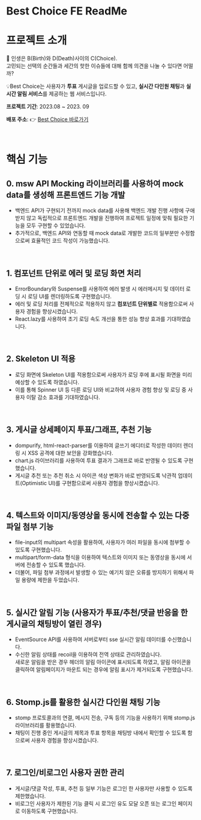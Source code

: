 # Best Choice FE ReadMe

# 프로젝트 소개
💭 인생은 B(Birth)와 D(Death)사이의 C(Choice). <br />
고민되는 선택의 순간들과 세간의 핫한 이슈들에 대해 함께 의견을 나눌 수 있다면 어떨까?

💡Best Choice는 사용자가 <b>투표</b> 게시글을 업로드할 수 있고, <b>실시간 다인원 채팅</b>과 <b>실시간 알림 서비스</b>를 제공하는 웹 서비스입니다. 

**프로젝트 기간**: 2023.08 ~ 2023. 09

**배포 주소**: 👉 <a href=https://best-choice-steel.vercel.app/> Best Choice 바로가기 </a>

<br />

# 핵심 기능

## 0. msw API Mocking 라이브러리를 사용하여 mock data를 생성해 프론트엔드 기능 개발
   * 백엔드 API가 구현되기 전까지 mock data를 사용해 백엔드 개발 진행 사항에 구애받지 않고 독립적으로 프론트엔드 개발을 진행하여 프로젝트 일정에 맞춰 필요한 기능을 모두 구현할 수 있었습니다.
   * 추가적으로, 백엔드 API와 연동할 때 mock data로 개발한 코드의 일부분만 수정함으로써 효율적인 코드 작성이 가능했습니다.
<br />

## 1. 컴포넌트 단위로 에러 및 로딩 화면 처리
  * ErrorBoundary와 Suspense를 사용하여 에러 발생 시 에러메시지 및 데이터 로딩 시 로딩 UI를 렌더링하도록 구현했습니다.
  * 에러 및 로딩 처리를 전체적으로 적용하지 않고 <b>컴포넌트 단위별로</b> 적용함으로써 사용자 경험을 향상시켰습니다.
  * React.lazy를 사용하여 초기 로딩 속도 개선을 통한 성능 향상 효과를 기대하였습니다.
<br />

## 2. Skeleton UI 적용
  * 로딩 화면에 Skeleton UI를 적용함으로써 사용자가 로딩 후에 표시될 화면을 미리 예상할 수 있도록 하였습니다.
  * 이를 통해 Spinner UI 등 다른 로딩 UI와 비교하여 사용자 경험 향상 및 로딩 중 사용자 이탈 감소 효과를 기대하였습니다.
<br />

## 3. 게시글 상세페이지 투표/그래프, 추천 기능
  * dompurify, html-react-parser를 이용하여 글쓰기 에디터로 작성한 데이터 렌더링 시 XSS 공격에 대한 보안을 강화했습니다.
  * chart.js 라이브러리를 사용하여 투표 결과가 그래프로 바로 반영될 수 있도록 구현했습니다. 
  * 게시글 추천 또는 추천 취소 시 아이콘 색상 변화가 바로 반영되도록 낙관적 업데이트(Optimistic UI)를 구현함으로써 사용자 경험을 향상시켰습니다.
<br />

## 4. 텍스트와 이미지/동영상을 동시에 전송할 수 있는 다중 파일 첨부 기능
  * file-input의 multipart 속성을 활용하여, 사용자가 여러 파일을 동시에 첨부할 수 있도록 구현했습니다.
  * multipart/form-data 형식을 이용하여 텍스트와 이미지 또는 동영상을 동시에 서버에 전송할 수 있도록 했습니다.
  * 더불어, 파일 첨부 과정에서 발생할 수 있는 예기치 않은 오류를 방지하기 위해서 파일 용량에 제한을 두었습니다.
<br />

## 5. 실시간 알림 기능 (사용자가 투표/추천/댓글 반응을 한 게시글의 채팅방이 열린 경우)
  * EventSource API를 사용하여 서버로부터 sse 실시간 알림 데이터를 수신했습니다.
  * 수신한 알림 상태를 recoil을 이용하여 전역 상태로 관리하였습니다. <br />
        새로운 알림을 받은 경우 헤더의 알림 아이콘에 표시되도록 하였고, 알림 아이콘을 클릭하여 알림페이지가 마운트 되는 경우에 알림 표시가 제거되도록 구현했습니다.
<br />

## 6. Stomp.js를 활용한 실시간 다인원 채팅 기능
  * stomp 프로토콜과의 연결, 메시지 전송, 구독 등의 기능을 사용하기 위해 stomp.js 라이브러리를 활용했습니다.
  * 채팅이 진행 중인 게시글의 제목과 투표 항목을 채팅방 내에서 확인할 수 있도록 함으로써 사용자 경험을 향상시켰습니다.
<br />

## 7. 로그인/비로그인 사용자 권한 관리
  * 게시글/댓글 작성, 투표, 추천 등 일부 기능은 로그인 한 사용자만 사용할 수 있도록 제한했습니다.
  * 비로그인 사용자가 제한된 기능 클릭 시 로그인 유도 모달 오픈 또는 로그인 페이지로 이동하도록 구현했습니다.

